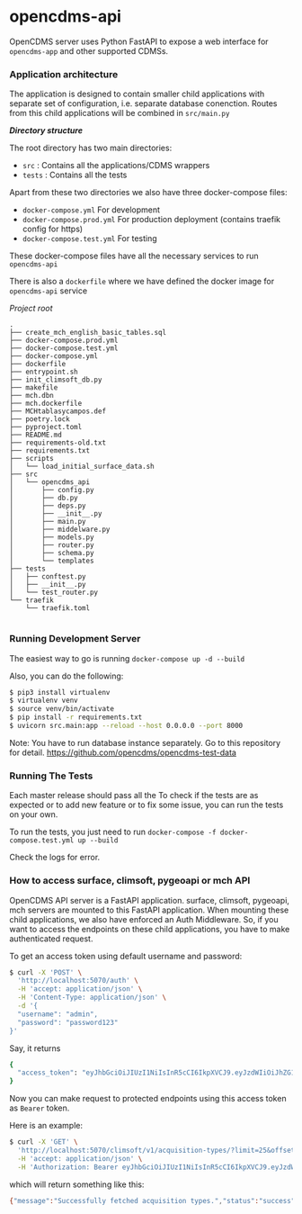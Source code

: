 # opencdms-api

OpenCDMS server uses Python FastAPI to expose a web interface for `opencdms-app` and other supported CDMSs.

### Application architecture

The application is designed to contain smaller child applications with separate set of configuration, i.e. separate database conenction.
Routes from this child applications will be combined in `src/main.py`

***Directory structure***

The root directory has two main directories:
- `src` : Contains all the applications/CDMS wrappers
- `tests` : Contains all the tests

Apart from these two directories we also have three docker-compose files:

- `docker-compose.yml` For development
- `docker-compose.prod.yml` For production deployment (contains traefik config for https)
- `docker-compose.test.yml` For testing

These docker-compose files have all the necessary services to run `opencdms-api`

There is also a `dockerfile` where we have defined the docker image for `opencdms-api` service

*Project root*
```
.
├── create_mch_english_basic_tables.sql
├── docker-compose.prod.yml
├── docker-compose.test.yml
├── docker-compose.yml
├── dockerfile
├── entrypoint.sh
├── init_climsoft_db.py
├── makefile
├── mch.dbn
├── mch.dockerfile
├── MCHtablasycampos.def
├── poetry.lock
├── pyproject.toml
├── README.md
├── requirements-old.txt
├── requirements.txt
├── scripts
│   └── load_initial_surface_data.sh
├── src
│   └── opencdms_api
│       ├── config.py
│       ├── db.py
│       ├── deps.py
│       ├── __init__.py
│       ├── main.py
│       ├── middelware.py
│       ├── models.py
│       ├── router.py
│       ├── schema.py
│       └── templates
├── tests
│   ├── conftest.py
│   ├── __init__.py
│   └── test_router.py
└── traefik
    └── traefik.toml


```

### Running Development Server

The easiest way to go is running `docker-compose up -d --build`

Also, you can do the following:

```bash
$ pip3 install virtualenv 
$ virtualenv venv 
$ source venv/bin/activate
$ pip install -r requirements.txt
$ uvicorn src.main:app --reload --host 0.0.0.0 --port 8000
```

Note: You have to run database instance separately. Go to this repository for detail. https://github.com/opencdms/opencdms-test-data


### Running The Tests

Each master release should pass all the  To check if the tests are as expected or to add new feature or to fix some issue, you can run the tests on your own.

To run the tests, you just need to run `docker-compose -f docker-compose.test.yml up --build`

Check the logs for error.

### How to access surface, climsoft, pygeoapi or mch API

OpenCDMS API server is a FastAPI application. surface, climsoft, pygeoapi, mch servers are
mounted to this FastAPI application. When mounting these child applications, we also have
enforced an Auth Middleware. So, if you want to access the endpoints on these child applications,
you have to make authenticated request.

To get an access token using default username and password:

```bash
$ curl -X 'POST' \
  'http://localhost:5070/auth' \
  -H 'accept: application/json' \
  -H 'Content-Type: application/json' \
  -d '{
  "username": "admin",
  "password": "password123"
}'
```

Say, it returns 

```bash
{
  "access_token": "eyJhbGciOiJIUzI1NiIsInR5cCI6IkpXVCJ9.eyJzdWIiOiJhZG1pbiIsImV4cCI6MTY0MzgzMDUzMiwidG9rZW5fdHlwZSI6ImFjY2VzcyIsImp0aSI6ImEzM2Q4OWMyLTNlNmEtNDJlYS04MGZjLWViZjEzNTcyZjU5MSIsInVzZXJfaWQiOjF9.dp_wPSDZwL4HAN8JWCWyGRlL0s8gRvWKASUeDPQQygY"
}
```

Now you can make request to protected endpoints using this access token as `Bearer` token.

Here is an example:

```bash
$ curl -X 'GET' \
  'http://localhost:5070/climsoft/v1/acquisition-types/?limit=25&offset=0' \
  -H 'accept: application/json' \
  -H 'Authorization: Bearer eyJhbGciOiJIUzI1NiIsInR5cCI6IkpXVCJ9.eyJzdWIiOiJhZG1pbiIsImV4cCI6MTY0MzgzMDUzMiwidG9rZW5fdHlwZSI6ImFjY2VzcyIsImp0aSI6ImEzM2Q4OWMyLTNlNmEtNDJlYS04MGZjLWViZjEzNTcyZjU5MSIsInVzZXJfaWQiOjF9.dp_wPSDZwL4HAN8JWCWyGRlL0s8gRvWKASUeDPQQygY'
```

which will return something like this:

```bash
{"message":"Successfully fetched acquisition types.","status":"success","result":[]}
```

